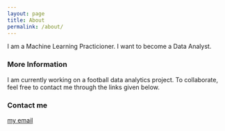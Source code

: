 ```yaml
---
layout: page
title: About
permalink: /about/
---
```


I am a Machine Learning Practicioner.
I want to become a Data Analyst.

### More Information
I am currently working on a football data analytics  project. To collaborate, feel free to contact me through the links given below.


### Contact me

[my email](mailto:shubham786tembhurkar@gmail.com)
